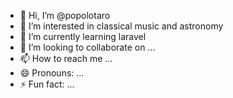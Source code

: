 - 👋 Hi, I’m @popolotaro
- 👀 I’m interested in classical music and astronomy
- 🌱 I’m currently learning laravel
- 💞️ I’m looking to collaborate on ...
- 📫 How to reach me ...
- 😄 Pronouns: ...
- ⚡ Fun fact: ...

<!---
popolotaro/popolotaro is a ✨ special ✨ repository because its `README.md` (this file) appears on your GitHub profile.
You can click the Preview link to take a look at your changes.
--->
